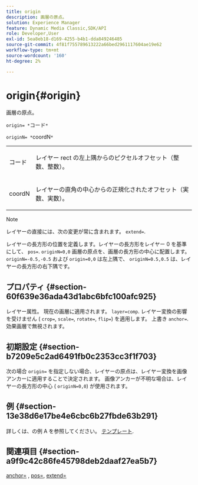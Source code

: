```yaml
---
title: origin
description: 画層の原点。
solution: Experience Manager
feature: Dynamic Media Classic,SDK/API
role: Developer,User
exl-id: 5ea8eb18-d169-4255-b4b1-dda849246485
source-git-commit: 4f81f755789613222a66bed2961117604ae19e62
workflow-type: tm+mt
source-wordcount: '160'
ht-degree: 2%

---
```


# origin{#origin}

画層の原点。

`origin= *`コード`*`

`originN= *`coordN`*`

<table id="simpletable_A270FD92B1E841FE81F5AB300351FE01"> 
 <tr class="strow"> 
  <td class="stentry"> <p><span class="varname"> コード</span> </p></td> 
  <td class="stentry"> <p>レイヤー rect の左上隅からのピクセルオフセット（整数、整数）。 </p></td> 
 </tr> 
 <tr class="strow"> 
  <td class="stentry"> <p><span class="varname"> coordN</span> </p></td> 
  <td class="stentry"> <p>レイヤーの直角の中心からの正規化されたオフセット（実数、実数）。 </p></td> 
 </tr> 
</table>

>[!NOTE]
>
>レイヤーの直接には、次の変更が常に含まれます。 `extend=`.

レイヤーの長方形の位置を定義します。レイヤーの長方形をレイヤー 0 を基準にして、 `pos=`. `originN=0,0` 画層の原点を、画層の長方形の中心に配置します。 `originN=-0.5,-0.5` および `origin=0,0` は左上隅で、 `originN=0.5,0.5` は、レイヤーの長方形の右下隅です。

## プロパティ {#section-60f639e36ada43d1abc6bfc100afc925}

レイヤー属性。 現在の画層に適用されます。 `layer=comp`. レイヤー変換の影響を受けません ( `crop=`, `scale=`, `rotate=`, `flip=`) を適用します。 上書き `anchor=`. 効果画層で無視されます。

## 初期設定 {#section-b7209e5c2ad6491fb0c2353cc3f1f703}

次の場合 `origin=` を指定しない場合、レイヤーの原点は、レイヤー変換を画像アンカーに適用することで決定されます。 画像アンカーが不明な場合は、レイヤーの長方形の中心 ( `originN=0,0`) が使用されます。

## 例 {#section-13e38d6e17be4e6cbc6b27fbde63b291}

詳しくは、の例 A を参照してください。 [テンプレート](../../../../../is-api/http-ref/image-serving-api-ref/c-http-protocol-reference/c-templates/c-templates.md#concept-3cd2d2adae0e41b2979b9640244d4d3e).

## 関連項目 {#section-a9f9c42c86fe45798deb2daaf27ea5b7}

[anchor=](../../../../../is-api/http-ref/image-serving-api-ref/c-http-protocol-reference/c-command-reference/r-anchor.md#reference-6661e548ab284b82828d8d94c8ddeb7c) , [pos=](../../../../../is-api/http-ref/image-serving-api-ref/c-http-protocol-reference/c-command-reference/r-pos.md#reference-65de948f4b404f1182b22119ca332143), [extend=](../../../../../is-api/http-ref/image-serving-api-ref/c-http-protocol-reference/c-command-reference/r-extend.md#reference-7e9156beb285459d830e2d56782a74ac)
